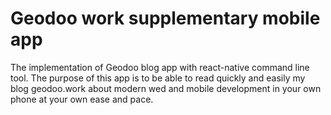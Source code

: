 # Geodoo work supplementary mobile app
The implementation of Geodoo blog app with react-native command line tool. The purpose of this app is to be able to read quickly and easily my blog geodoo.work about modern wed and mobile development in your own phone at your own ease and pace.
